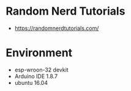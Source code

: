 # Random Nerd Tutorials
- https://randomnerdtutorials.com/


# Environment
- esp-wroon-32 devkit
- Arduino IDE 1.8.7
- ubuntu 16.04

